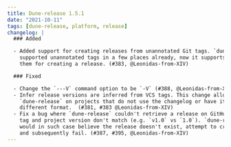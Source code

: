 ```yaml
---
title: Dune-release 1.5.1
date: "2021-10-11"
tags: [dune-release, platform, release]
changelog: |
  ### Added

  - Added support for creating releases from unannotated Git tags. `dune-release`
    supported unannotated tags in a few places already, now it supports using
    them for creating a release. (#383, @Leonidas-from-XIV)

  ### Fixed

  - Change the `---V` command option to be `-V` (#388, @Leonidas-from-XIV)
  - Infer release versions are inferred from VCS tags. This change allows using
    `dune-release` on projects that do not use the changelog or have it in a
    different format.  (#381, #383 @Leonidas-from-XIV)
  - Fix a bug where `dune-release` couldn't retrieve a release on GitHub if the
    tag and project version don't match (e.g. `v1.0` vs `1.0`). `dune-release`
    would in such case believe the release doesn't exist, attempt to create it
    and subsequently fail. (#387, #395, @Leonidas-from-XIV)
---
```


